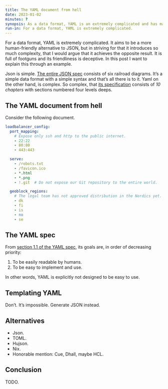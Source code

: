 ```yaml
---
title: The YAML document from hell
date: 2023-01-02
minutes: ?
synopsis: As a data format, YAML is an extremely complicated and has many footguns. In this post I explain some of those pitfalls by means of an example.
run-in: For a data format, YAML is extremely complicated.
---
```


For a data format, YAML is extremely complicated.
It aims to be a more human-friendly alternative to JSON,
but in striving for that it introduces so much complexity,
that I would argue that it achieves the opposite result.
It is full of footguns and its friendliness is deceptive.
In this post I want to explain this through an example.

<span class="run-in">Json</span> is simple.
[The entire JSON spec][json-spec] consists of six railroad diagrams.
It’s a simple data format with a simple syntax and that’s all there is to it.
<span class="run-in">Yaml</span> on the other hand, is complex.
So complex,
that [its specification][yaml-spec] consists of _10 chapters_
with sections numbered four levels deeps.

[json-spec]: https://www.json.org/json-en.html
[yaml-spec]: https://yaml.org/spec/1.2.2/

The YAML document from hell
---------------------------

Consider the following document.

```yaml
loadbalancer_config:
  port_mapping:
    # Expose only ssh and http to the public internet.
    - 22:22
    - 80:80
    - 443:443

  serve:
    - /robots.txt
    - /favicon.ico
    - *.html
    - *.png
    - !.git  # Do not expose our Git repository to the entire world.

  geoblock_regions:
    # The legal team has not approved distribution in the Nordics yet.
    - dk
    - fi
    - is
    - no
    - se
```

The YAML spec
-------------
From [section 1.1 of the YAML spec][spec1.1],
its goals are, in order of decreasing priority:

 1. To be easily readable by humans.
 7. To be easy to implement and use.

In other words, YAML is explicitly not designed to be easy to use.

[spec1.1]: https://yaml.org/spec/1.2.2/#11-goals

Templating YAML
---------------
Don’t. It’s impossible. Generate JSON instead.

Alternatives
------------

 * Json.
 * TOML.
 * Hujson.
 * Nix.
 * Honorable mention: Cue, Dhall, maybe HCL.

Conclusion
----------

TODO.
